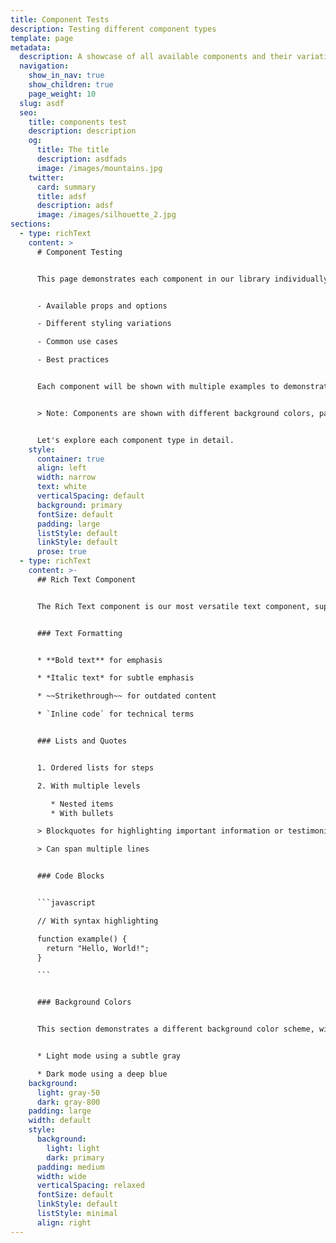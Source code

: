 ```yaml
---
title: Component Tests
description: Testing different component types
template: page
metadata:
  description: A showcase of all available components and their variations
  navigation:
    show_in_nav: true
    show_children: true
    page_weight: 10
  slug: asdf
  seo:
    title: components test
    description: description
    og:
      title: The title
      description: asdfads
      image: /images/mountains.jpg
    twitter:
      card: summary
      title: adsf
      description: adsf
      image: /images/silhouette_2.jpg
sections:
  - type: richText
    content: >
      # Component Testing


      This page demonstrates each component in our library individually, showing its features and configuration options. We'll go through each component type one by one, explaining:


      - Available props and options

      - Different styling variations

      - Common use cases

      - Best practices


      Each component will be shown with multiple examples to demonstrate its flexibility and proper usage.


      > Note: Components are shown with different background colors, padding sizes, and width options to demonstrate their adaptability.


      Let's explore each component type in detail.
    style:
      container: true
      align: left
      width: narrow
      text: white
      verticalSpacing: default
      background: primary
      fontSize: default
      padding: large
      listStyle: default
      linkStyle: default
      prose: true
  - type: richText
    content: >-
      ## Rich Text Component


      The Rich Text component is our most versatile text component, supporting full markdown syntax. Here's what it can do:


      ### Text Formatting


      * **Bold text** for emphasis

      * *Italic text* for subtle emphasis

      * ~~Strikethrough~~ for outdated content

      * `Inline code` for technical terms


      ### Lists and Quotes


      1. Ordered lists for steps

      2. With multiple levels

         * Nested items
         * With bullets

      > Blockquotes for highlighting important information or testimonials

      > Can span multiple lines


      ### Code Blocks


      ```javascript

      // With syntax highlighting

      function example() {
        return "Hello, World!";
      }

      ```


      ### Background Colors


      This section demonstrates a different background color scheme, with:


      * Light mode using a subtle gray

      * Dark mode using a deep blue
    background:
      light: gray-50
      dark: gray-800
    padding: large
    width: default
    style:
      background:
        light: light
        dark: primary
      padding: medium
      width: wide
      verticalSpacing: relaxed
      fontSize: default
      linkStyle: default
      listStyle: minimal
      align: right
---
```

